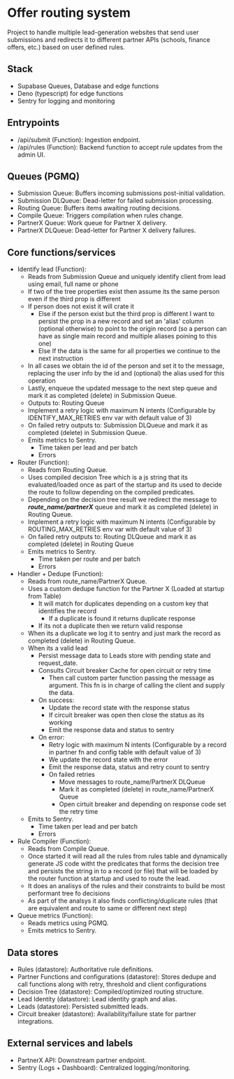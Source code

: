 # Offer routing system

Project to handle multiple lead-generation websites that send user submissions and redirects it to different partner APIs (schools, finance offers, etc.) based on user defined rules.

## Stack

- Supabase Queues, Database and edge functions
- Deno (typescript) for edge functions
- Sentry for logging and monitoring

## Entrypoints
- /api/submit (Function): Ingestion endpoint.
- /api/rules (Function): Backend function to accept rule updates from the admin UI.

## Queues (PGMQ)
- Submission Queue: Buffers incoming submissions post-initial validation.
- Submission DLQueue: Dead-letter for failed submission processing.
- Routing Queue: Buffers items awaiting routing decisions.
- Compile Queue: Triggers compilation when rules change.
- PartnerX Queue: Work queue for Partner X delivery.
- PartnerX DLQueue: Dead-letter for Partner X delivery failures.

## Core functions/services
- Identify lead (Function):
    - Reads from Submission Queue and uniquely identify client from lead using email, full name or phone
    - If two of the tree properties exist then assume its the same person even if the third prop is different
    - If person does not exist it will crate it
        - Else if the person exist but the third prop is different I want to persist the prop in a new record and set an 'alias' column (optional otherwise) to point to the origin record (so a person can have as single main record and multiple aliases poining to this one)
        - Else If the data is the same for all properties we continue to the next instruction
    - In all cases we obtain the id of the person and set it to the message, replacing the user info by the id and (optional) the alias used for this operation
    - Lastly, enqueue the updated message to the next step queue and mark it as completed (delete) in Submission Queue.
    - Outputs to: Routing Queue
    - Implement a retry logic with maximum N intents (Configurable by IDENTIFY_MAX_RETRIES env var with default value of 3)
    - On failed retry outputs to: Submission DLQueue and mark it as completed (delete) in Submission Queue.
    - Emits metrics to Sentry.
        - Time taken per lead and per batch
        - Errors
- Router (Function):
    - Reads from Routing Queue.
    - Uses compiled decision Tree which is a js string that its evaluated/loaded once as part of the startup and its used to decide the route to follow depending on the compiled predicates.
    - Depending on the decision tree result we redirect the message to ***route_name/partnerX*** queue and mark it as completed (delete) in Routing Queue.
    - Implement a retry logic with maximum N intents (Configurable by ROUTING_MAX_RETRIES env var with default value of 3)
    - On failed retry outputs to: Routing DLQueue and mark it as completed (delete) in Routing Queue
    - Emits metrics to Sentry.
        - Time taken per route and per batch
        - Errors
- Handler + Dedupe (Function):
    - Reads from route_name/PartnerX Queue.
    - Uses a custom dedupe function for the Partner X (Loaded at startup from Table)
        - It will match for duplicates depending on a custom key that identifies the record 
            - If a duplicate is found it returns duplicate response
        - If its not a duplicate then we return valid response
    - When its a duplicate we log it to sentry and just mark the record as completed (delete) in Routing Queue.
    - When its a valid lead
        - Persist message data to Leads store with pending state and request_date.
        - Consults Circuit breaker Cache for open circuit or retry time
            - Then call custom parter function passing the message as argument. This fn is in charge of calling the client and supply the data.
        - On success:
            - Update the record state with the response status
            - If circuit breaker was open then close the status as its working
            - Emit the response data and status to sentry
        - On error:
            - Retry logic with maximum N intents (Configurable by a record in partner fn and config table with default value of 3)
            - We update the record state with the error
            - Emit the response data, status and retry count to sentry
            - On failed retries
                - Move messages to route_name/PartnerX DLQueue
                - Mark it as completed (delete) in route_name/PartnerX Queue
                - Open cirtuit breaker and depending on response code set the retry time
    - Emits to Sentry.
        - Time taken per lead and per batch
        - Errors
- Rule Compiler (Function):
    - Reads from Compile Queue.
    - Once started it will read all the rules from rules table and dynamically generate JS code witht the predicates that forms the decision tree and persists the string in to a record (or file) that will be loaded by the router function at startup and used to route the lead.
    - It does an analisys of the rules and their constraints to build be most performant tree fo decisions
    - As part of the analsys it also finds conflicting/duplicate rules (that are equivalent and route to same or different next step)
- Queue metrics (Function):
    - Reads metrics using PGMQ.
    - Emits metrics to Sentry.
## Data stores
- Rules (datastore): Authoritative rule definitions.
- Partner Functions and configurations (datastore): Stores dedupe and call functions along with retry, threshold and client configurations
- Decision Tree (datastore): Compiled/optimized routing structure.
- Lead Identity (datastore): Lead identity graph and alias.
- Leads (datastore): Persisted submitted leads.
- Circuit breaker (datastore): Availability/failure state for partner integrations.

## External services and labels
- PartnerX API: Downstream partner endpoint.
- Sentry (Logs + Dashboard): Centralized logging/monitoring.